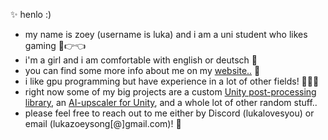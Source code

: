 ✨ henlo :)
<br>
- my name is zoey (username is luka) and i am a uni student who likes gaming 🥺👉👈
- i'm a girl and i am comfortable with english or deutsch 🫶
- you can find some more info about me on my [website..](http://www.luka.moe) 🌙
- i like gpu programming but have experience in a lot of other fields! 👩🏼‍💻
- right now some of my big projects are a custom [Unity post-processing library](www.luka.moe/june), an [AI-upscaler for Unity](https://luka.moe/magicbounce), and a whole lot of other random stuff..
- please feel free to reach out to me either by Discord (lukalovesyou) or email (lukazoeysong[@]gmail.com)! 🥂
